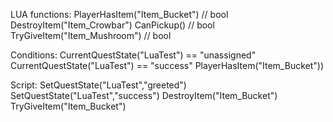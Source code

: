 LUA functions:
	PlayerHasItem("Item_Bucket") // bool
	DestroyItem("Item_Crowbar")
	CanPickup() // bool
	TryGiveItem("Item_Mushroom") // bool

Conditions:
	CurrentQuestState("LuaTest") == "unassigned"
	CurrentQuestState("LuaTest") == "success"
	PlayerHasItem("Item_Bucket"))

Script:
	SetQuestState("LuaTest","greeted")
	SetQuestState("LuaTest","success")
	DestroyItem("Item_Bucket")
	TryGiveItem("Item_Bucket")